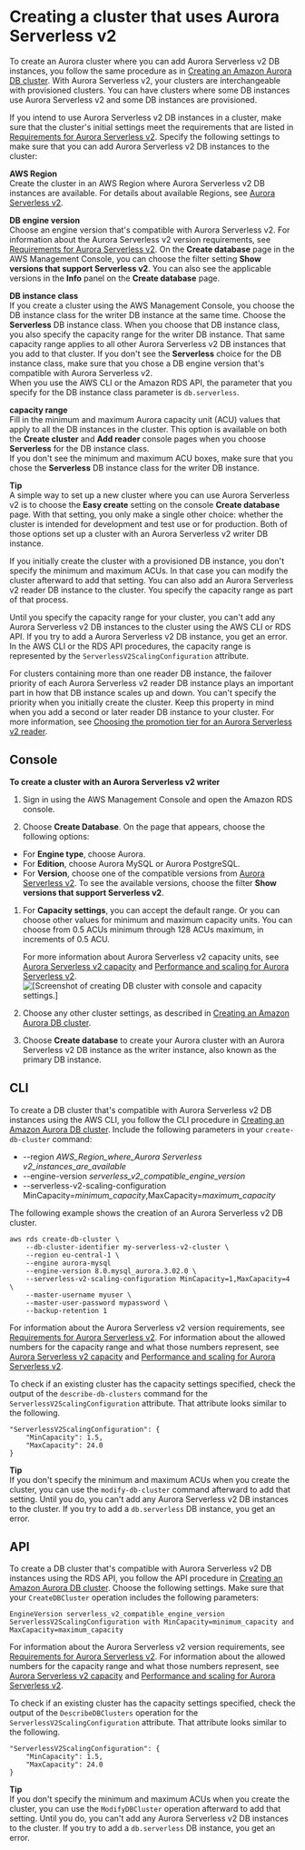 # Creating a cluster that uses Aurora Serverless v2<a name="aurora-serverless-v2.create-cluster"></a>

 To create an Aurora cluster where you can add Aurora Serverless v2 DB instances, you follow the same procedure as in [Creating an Amazon Aurora DB cluster](Aurora.CreateInstance.md)\. With Aurora Serverless v2, your clusters are interchangeable with provisioned clusters\. You can have clusters where some DB instances use Aurora Serverless v2 and some DB instances are provisioned\. 

 If you intend to use Aurora Serverless v2 DB instances in a cluster, make sure that the cluster's initial settings meet the requirements that are listed in [Requirements for Aurora Serverless v2](aurora-serverless-v2.requirements.md)\. Specify the following settings to make sure that you can add Aurora Serverless v2 DB instances to the cluster: 

**AWS Region**  
 Create the cluster in an AWS Region where Aurora Serverless v2 DB instances are available\. For details about available Regions, see [Aurora Serverless v2](Concepts.AuroraFeaturesRegionsDBEngines.grids.md#Concepts.Aurora_Fea_Regions_DB-eng.Feature.ServerlessV2)\. 

**DB engine version**  
 Choose an engine version that's compatible with Aurora Serverless v2\. For information about the Aurora Serverless v2 version requirements, see [Requirements for Aurora Serverless v2](aurora-serverless-v2.requirements.md)\. On the **Create database** page in the AWS Management Console, you can choose the filter setting **Show versions that support Serverless v2**\. You can also see the applicable versions in the **Info** panel on the **Create database** page\. 

**DB instance class**  
 If you create a cluster using the AWS Management Console, you choose the DB instance class for the writer DB instance at the same time\. Choose the **Serverless** DB instance class\. When you choose that DB instance class, you also specify the capacity range for the writer DB instance\. That same capacity range applies to all other Aurora Serverless v2 DB instances that you add to that cluster\. If you don't see the **Serverless** choice for the DB instance class, make sure that you chose a DB engine version that's compatible with Aurora Serverless v2\.   
 When you use the AWS CLI or the Amazon RDS API, the parameter that you specify for the DB instance class parameter is `db.serverless`\. 

**capacity range**  
 Fill in the minimum and maximum Aurora capacity unit \(ACU\) values that apply to all the DB instances in the cluster\. This option is available on both the **Create cluster** and **Add reader** console pages when you choose **Serverless** for the DB instance class\.   
 If you don't see the minimum and maximum ACU boxes, make sure that you chose the **Serverless** DB instance class for the writer DB instance\. 

**Tip**  
 A simple way to set up a new cluster where you can use Aurora Serverless v2 is to choose the **Easy create** setting on the console **Create database** page\. With that setting, you only make a single other choice: whether the cluster is intended for development and test use or for production\. Both of those options set up a cluster with an Aurora Serverless v2 writer DB instance\. 

 If you initially create the cluster with a provisioned DB instance, you don't specify the minimum and maximum ACUs\. In that case you can modify the cluster afterward to add that setting\. You can also add an Aurora Serverless v2 reader DB instance to the cluster\. You specify the capacity range as part of that process\. 

 Until you specify the capacity range for your cluster, you can't add any Aurora Serverless v2 DB instances to the cluster using the AWS CLI or RDS API\. If you try to add a Aurora Serverless v2 DB instance, you get an error\. In the AWS CLI or the RDS API procedures, the capacity range is represented by the `ServerlessV2ScalingConfiguration` attribute\. 

 For clusters containing more than one reader DB instance, the failover priority of each Aurora Serverless v2 reader DB instance plays an important part in how that DB instance scales up and down\. You can't specify the priority when you initially create the cluster\. Keep this property in mind when you add a second or later reader DB instance to your cluster\. For more information, see [Choosing the promotion tier for an Aurora Serverless v2 reader](aurora-serverless-v2-administration.md#aurora-serverless-v2-choosing-promotion-tier)\. 

## Console<a name="aurora-serverless-v2-create.console"></a>

**To create a cluster with an Aurora Serverless v2 writer**

1.  Sign in using the AWS Management Console and open the Amazon RDS console\. 

1.  Choose **Create Database**\. On the page that appears, choose the following options: 
   +  For **Engine type**, choose Aurora\. 
   +  For **Edition**, choose Aurora MySQL or Aurora PostgreSQL\. 
   +  For **Version**, choose one of the compatible versions from [Aurora Serverless v2](Concepts.AuroraFeaturesRegionsDBEngines.grids.md#Concepts.Aurora_Fea_Regions_DB-eng.Feature.ServerlessV2)\. To see the available versions, choose the filter **Show versions that support Serverless v2**\. 

1.  For **Capacity settings**, you can accept the default range\. Or you can choose other values for minimum and maximum capacity units\. You can choose from 0\.5 ACUs minimum through 128 ACUs maximum, in increments of 0\.5 ACU\. 

    For more information about Aurora Serverless v2 capacity units, see [Aurora Serverless v2 capacity](aurora-serverless-v2.how-it-works.md#aurora-serverless-v2.how-it-works.capacity) and [Performance and scaling for Aurora Serverless v2](aurora-serverless-v2.setting-capacity.md)\.   
![\[Screenshot of creating DB cluster with console and capacity settings.\]](http://docs.aws.amazon.com/AmazonRDS/latest/AuroraUserGuide/images/serverless_v2_screencaps/capacity_range.png)

1.  Choose any other cluster settings, as described in [Creating an Amazon Aurora DB cluster](Aurora.CreateInstance.md)\. 

1.  Choose **Create database** to create your Aurora cluster with an Aurora Serverless v2 DB instance as the writer instance, also known as the primary DB instance\. 

## CLI<a name="aurora-serverless-v2-create.cli"></a>

 To create a DB cluster that's compatible with Aurora Serverless v2 DB instances using the AWS CLI, you follow the CLI procedure in [Creating an Amazon Aurora DB cluster](Aurora.CreateInstance.md)\. Include the following parameters in your `create-db-cluster` command:
+ \-\-region *AWS\_Region\_where\_Aurora Serverless v2\_instances\_are\_available*
+ \-\-engine\-version *serverless\_v2\_compatible\_engine\_version*
+ \-\-serverless\-v2\-scaling\-configuration MinCapacity=*minimum\_capacity*,MaxCapacity=*maximum\_capacity* 

The following example shows the creation of an Aurora Serverless v2 DB cluster\.

```
aws rds create-db-cluster \
    --db-cluster-identifier my-serverless-v2-cluster \
    --region eu-central-1 \
    --engine aurora-mysql
    --engine-version 8.0.mysql_aurora.3.02.0 \
    --serverless-v2-scaling-configuration MinCapacity=1,MaxCapacity=4 \
    --master-username myuser \
    --master-user-password mypassword \
    --backup-retention 1
```

 For information about the Aurora Serverless v2 version requirements, see [Requirements for Aurora Serverless v2](aurora-serverless-v2.requirements.md)\. For information about the allowed numbers for the capacity range and what those numbers represent, see [Aurora Serverless v2 capacity](aurora-serverless-v2.how-it-works.md#aurora-serverless-v2.how-it-works.capacity) and [Performance and scaling for Aurora Serverless v2](aurora-serverless-v2.setting-capacity.md)\. 

 To check if an existing cluster has the capacity settings specified, check the output of the `describe-db-clusters` command for the `ServerlessV2ScalingConfiguration` attribute\. That attribute looks similar to the following\. 

```
"ServerlessV2ScalingConfiguration": {
    "MinCapacity": 1.5,
    "MaxCapacity": 24.0
}
```

**Tip**  
 If you don't specify the minimum and maximum ACUs when you create the cluster, you can use the `modify-db-cluster` command afterward to add that setting\. Until you do, you can't add any Aurora Serverless v2 DB instances to the cluster\. If you try to add a `db.serverless` DB instance, you get an error\. 

## API<a name="aurora-serverless-v2-create.api"></a>

 To create a DB cluster that's compatible with Aurora Serverless v2 DB instances using the RDS API, you follow the API procedure in [Creating an Amazon Aurora DB cluster](Aurora.CreateInstance.md)\. Choose the following settings\. Make sure that your `CreateDBCluster` operation includes the following parameters: 

```
EngineVersion serverless_v2_compatible_engine_version
ServerlessV2ScalingConfiguration with MinCapacity=minimum_capacity and MaxCapacity=maximum_capacity
```

 For information about the Aurora Serverless v2 version requirements, see [Requirements for Aurora Serverless v2](aurora-serverless-v2.requirements.md)\. For information about the allowed numbers for the capacity range and what those numbers represent, see [Aurora Serverless v2 capacity](aurora-serverless-v2.how-it-works.md#aurora-serverless-v2.how-it-works.capacity) and [Performance and scaling for Aurora Serverless v2](aurora-serverless-v2.setting-capacity.md)\. 

 To check if an existing cluster has the capacity settings specified, check the output of the `DescribeDBClusters` operation for the `ServerlessV2ScalingConfiguration` attribute\. That attribute looks similar to the following\. 

```
"ServerlessV2ScalingConfiguration": {
    "MinCapacity": 1.5,
    "MaxCapacity": 24.0
}
```

**Tip**  
 If you don't specify the minimum and maximum ACUs when you create the cluster, you can use the `ModifyDBCluster` operation afterward to add that setting\. Until you do, you can't add any Aurora Serverless v2 DB instances to the cluster\. If you try to add a `db.serverless` DB instance, you get an error\. 
